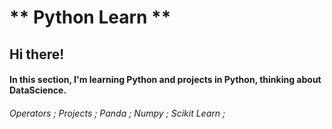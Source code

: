 # ** Python Learn **

## Hi there!

#### In this section, I'm learning Python and projects in Python, thinking about DataScience.

###### Operators ; Projects ; Panda ; Numpy ; Scikit Learn ;
